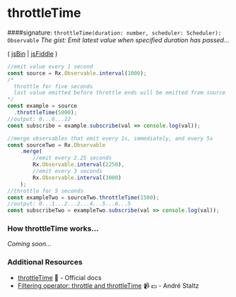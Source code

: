 # throttleTime

####signature: `throttleTime(duration: number, scheduler: Scheduler): Observable`
*The gist: Emit latest value when specified duration has passed...*

( [jsBin](http://jsbin.com/wudukimivi/1/edit?js,console) | [jsFiddle](https://jsfiddle.net/btroncone/4zysLc3y/) )

```js
//emit value every 1 second
const source = Rx.Observable.interval(1000);
/*
  throttle for five seconds
  last value emitted before throttle ends will be emitted from source
*/
const example = source
  .throttleTime(5000);
//output: 0...6...12
const subscribe = example.subscribe(val => console.log(val));

//merge observables that emit every 1s, immediately, and every 5s
const sourceTwo = Rx.Observable
	.merge(
        //emit every 2.25 seconds
		Rx.Observable.interval(2250),
        //emit every 3 seconds
        Rx.Observable.interval(3000)
	);
//throttle for 5 seconds
const exampleTwo = sourceTwo.throttleTime(1500);
//output: 0...1...2...2...4...5...6...5
const subscribeTwo = exampleTwo.subscribe(val => console.log(val));
```

### How throttleTime works...
*Coming soon...*


### Additional Resources
* [throttleTime](http://reactivex.io/rxjs/class/es6/Observable.js~Observable.html#instance-method-throttleTime) :newspaper: - Official docs
* [Filtering operator: throttle and throttleTime](https://egghead.io/lessons/rxjs-filtering-operators-throttle-and-throttletime?course=rxjs-beyond-the-basics-operators-in-depth) :video_camera: :dollar: - André Staltz
